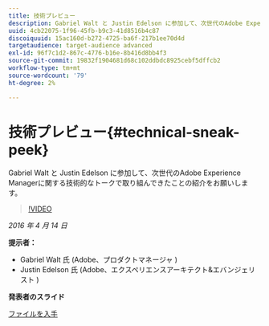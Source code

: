 ```yaml
---
title: 技術プレビュー
description: Gabriel Walt と Justin Edelson に参加して、次世代のAdobe Experience Managerに関する技術的なトークで取り組んできたことの紹介をお願いします。
uuid: 4cb22075-1f96-45fb-b9c3-41d8516b4c87
discoiquuid: 15ac160d-b272-4725-ba6f-217b1ee70d4d
targetaudience: target-audience advanced
exl-id: 96f7c1d2-867c-4776-b16e-8b416d8bb4f3
source-git-commit: 19832f1904681d68c102ddbdc8925cebf5dffcb2
workflow-type: tm+mt
source-wordcount: '79'
ht-degree: 2%

---
```


# 技術プレビュー{#technical-sneak-peek}

Gabriel Walt と Justin Edelson に参加して、次世代のAdobe Experience Managerに関する技術的なトークで取り組んできたことの紹介をお願いします。

>[!VIDEO](https://video.tv.adobe.com/v/19305/?quality=9)

*2016 年 4 月 14 日*

**提示者：**

* Gabriel Walt 氏 (Adobe、プロダクトマネージャ )
* Justin Edelson 氏 (Adobe、エクスペリエンスアーキテクト&amp;エバンジェリスト )

**発表者のスライド**

[ファイルを入手](assets/aem-gems-041316-6-2-tech-preview.pdf)
<!--
[Get back to the Overview](https://helpx.adobe.com/experience-manager/kt/eseminars/gems/aem-index.html)
-->
